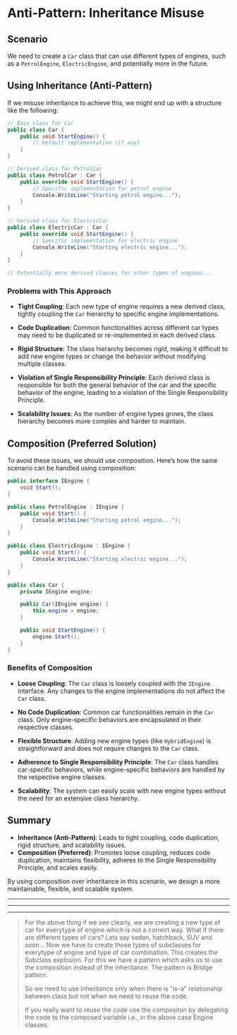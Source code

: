
# Anti-Pattern: Inheritance Misuse

## Scenario
We need to create a `Car` class that can use different types of engines, such as a `PetrolEngine`, `ElectricEngine`, and potentially more in the future.

## Using Inheritance (Anti-Pattern)

If we misuse inheritance to achieve this, we might end up with a structure like the following:

```csharp
// Base class for Car
public class Car {
    public void StartEngine() {
        // Default implementation (if any)
    }
}

// Derived class for PetrolCar
public class PetrolCar : Car {
    public override void StartEngine() {
        // Specific implementation for petrol engine
        Console.WriteLine("Starting petrol engine...");
    }
}

// Derived class for ElectricCar
public class ElectricCar : Car {
    public override void StartEngine() {
        // Specific implementation for electric engine
        Console.WriteLine("Starting electric engine...");
    }
}

// Potentially more derived classes for other types of engines...
```

### Problems with This Approach

- **Tight Coupling**:
    Each new type of engine requires a new derived class, tightly coupling the `Car` hierarchy to specific engine implementations.

- **Code Duplication**:
    Common functionalities across different car types may need to be duplicated or re-implemented in each derived class.

- **Rigid Structure**:
    The class hierarchy becomes rigid, making it difficult to add new engine types or change the behavior without modifying multiple classes.

- **Violation of Single Responsibility Principle**:
    Each derived class is responsible for both the general behavior of the car and the specific behavior of the engine, leading to a violation of the Single Responsibility Principle.

- **Scalability Issues**:
    As the number of engine types grows, the class hierarchy becomes more complex and harder to maintain.

## Composition (Preferred Solution)

To avoid these issues, we should use composition. Here’s how the same scenario can be handled using composition:

```csharp
public interface IEngine {
    void Start();
}

public class PetrolEngine : IEngine {
    public void Start() {
        Console.WriteLine("Starting petrol engine...");
    }
}

public class ElectricEngine : IEngine {
    public void Start() {
        Console.WriteLine("Starting electric engine...");
    }
}

public class Car {
    private IEngine engine;

    public Car(IEngine engine) {
        this.engine = engine;
    }

    public void StartEngine() {
        engine.Start();
    }
}
```

### Benefits of Composition

- **Loose Coupling**:
    The `Car` class is loosely coupled with the `IEngine` interface. Any changes to the engine implementations do not affect the `Car` class.

- **No Code Duplication**:
    Common car functionalities remain in the `Car` class. Only engine-specific behaviors are encapsulated in their respective classes.

- **Flexible Structure**:
    Adding new engine types (like `HybridEngine`) is straightforward and does not require changes to the `Car` class.

- **Adherence to Single Responsibility Principle**:
    The `Car` class handles car-specific behaviors, while engine-specific behaviors are handled by the respective engine classes.

- **Scalability**:
    The system can easily scale with new engine types without the need for an extensive class hierarchy.

## Summary

- **Inheritance (Anti-Pattern)**: Leads to tight coupling, code duplication, rigid structure, and scalability issues.
- **Composition (Preferred)**: Promotes loose coupling, reduces code duplication, maintains flexibility, adheres to the Single Responsibility Principle, and scales easily.

By using composition over inheritance in this scenario, we design a more maintainable, flexible, and scalable system.



---
---
---


> For the above thing if we see clearly, we are creating a new type of car for everytype of engine which is not a correct way. What if there are different types of cars? Lets say sedan, hatchback, SUV and soon... Now we have to create those types of subclasses for everytype of engine and type of car combination. This creates the Subclass explosion. For this we have a pattern which asks us to use the composition instead of the inheritance. The pattern is Bridge pattern.
>
> So we need to use inheritance only when there is "is-a" relationship between class but not when we need to reuse the code.
>
> If you really want to reuse the code use the compositon by delegating the code to the composed variable i.e., in the above case Engine classes.